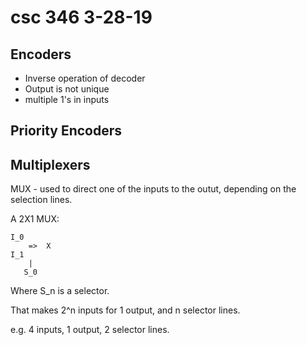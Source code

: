 # csc 346 3-28-19

## Encoders
- Inverse operation of decoder
- Output is not unique
- multiple 1's in inputs

## Priority Encoders

## Multiplexers
MUX - used to direct one of the inputs to the outut, depending on the selection lines.

A 2X1 MUX:
```
I_0
    =>  X
I_1
    |
   S_0
```
Where S_n is a selector.

That makes 2^n inputs for 1 output, and n selector lines.

e.g. 4 inputs, 1 output, 2 selector lines.
